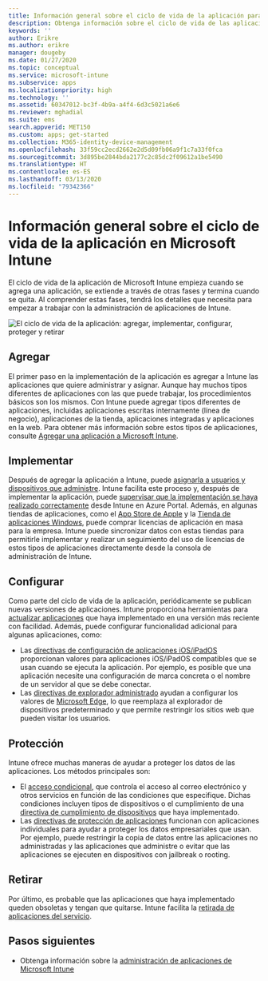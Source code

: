 ```yaml
---
title: Información general sobre el ciclo de vida de la aplicación para Microsoft Intune
description: Obtenga información sobre el ciclo de vida de las aplicaciones administradas en Microsoft Intune. El ciclo de vida de la aplicación implica agregar, implementar, configurar, proteger y retirar aplicaciones.
keywords: ''
author: Erikre
ms.author: erikre
manager: dougeby
ms.date: 01/27/2020
ms.topic: conceptual
ms.service: microsoft-intune
ms.subservice: apps
ms.localizationpriority: high
ms.technology: ''
ms.assetid: 60347012-bc3f-4b9a-a4f4-6d3c5021a6e6
ms.reviewer: mghadial
ms.suite: ems
search.appverid: MET150
ms.custom: apps; get-started
ms.collection: M365-identity-device-management
ms.openlocfilehash: 33f59cc2ecd2662e2d5d09fb06a9f1c7a33f0fca
ms.sourcegitcommit: 3d895be2844bda2177c2c85dc2f09612a1be5490
ms.translationtype: HT
ms.contentlocale: es-ES
ms.lasthandoff: 03/13/2020
ms.locfileid: "79342366"
---
```

# <a name="overview-of-the-app-lifecycle-in-microsoft-intune"></a>Información general sobre el ciclo de vida de la aplicación en Microsoft Intune

El ciclo de vida de la aplicación de Microsoft Intune empieza cuando se agrega una aplicación, se extiende a través de otras fases y termina cuando se quita. Al comprender estas fases, tendrá los detalles que necesita para empezar a trabajar con la administración de aplicaciones de Intune.

![El ciclo de vida de la aplicación: agregar, implementar, configurar, proteger y retirar](./media/app-lifecycle/app-lifecycle.png "Ciclo de vida de la aplicación de Intune")

## <a name="add"></a>Agregar

El primer paso en la implementación de la aplicación es agregar a Intune las aplicaciones que quiere administrar y asignar. Aunque hay muchos tipos diferentes de aplicaciones con las que puede trabajar, los procedimientos básicos son los mismos. Con Intune puede agregar tipos diferentes de aplicaciones, incluidas aplicaciones escritas internamente (línea de negocio), aplicaciones de la tienda, aplicaciones integradas y aplicaciones en la web. Para obtener más información sobre estos tipos de aplicaciones, consulte [Agregar una aplicación a Microsoft Intune](apps-add.md).

## <a name="deploy"></a>Implementar

Después de agregar la aplicación a Intune, puede [asignarla a usuarios y dispositivos que administre](apps-deploy.md). Intune facilita este proceso y, después de implementar la aplicación, puede [supervisar que la implementación se haya realizado correctamente](apps-monitor.md) desde Intune en Azure Portal. Además, en algunas tiendas de aplicaciones, como el [App Store de Apple](vpp-apps-ios.md) y la [Tienda de aplicaciones Windows](windows-store-for-business.md), puede comprar licencias de aplicación en masa para la empresa. Intune puede sincronizar datos con estas tiendas para permitirle implementar y realizar un seguimiento del uso de licencias de estos tipos de aplicaciones directamente desde la consola de administración de Intune.

## <a name="configure"></a>Configurar

Como parte del ciclo de vida de la aplicación, periódicamente se publican nuevas versiones de aplicaciones. Intune proporciona herramientas para [actualizar aplicaciones](apps-add.md) que haya implementado en una versión más reciente con facilidad. Además, puede configurar funcionalidad adicional para algunas aplicaciones, como:

- Las [directivas de configuración de aplicaciones iOS/iPadOS](app-configuration-policies-use-ios.md) proporcionan valores para aplicaciones iOS/iPadOS compatibles que se usan cuando se ejecuta la aplicación. Por ejemplo, es posible que una aplicación necesite una configuración de marca concreta o el nombre de un servidor al que se debe conectar.
- Las [directivas de explorador administrado](app-configuration-managed-browser.md) ayudan a configurar los valores de [Microsoft Edge](apps-supported-intune-apps.md#microsoft-apps), lo que reemplaza al explorador de dispositivos predeterminado y que permite restringir los sitios web que pueden visitar los usuarios.

## <a name="protect"></a>Protección

Intune ofrece muchas maneras de ayudar a proteger los datos de las aplicaciones. Los métodos principales son:

- El [acceso condicional](../protect/conditional-access.md), que controla el acceso al correo electrónico y otros servicios en función de las condiciones que especifique. Dichas condiciones incluyen tipos de dispositivos o el cumplimiento de una [directiva de cumplimiento de dispositivos](../protect/device-compliance-get-started.md) que haya implementado.
- Las [directivas de protección de aplicaciones](app-protection-policy.md) funcionan con aplicaciones individuales para ayudar a proteger los datos empresariales que usan. Por ejemplo, puede restringir la copia de datos entre las aplicaciones no administradas y las aplicaciones que administre o evitar que las aplicaciones se ejecuten en dispositivos con jailbreak o rooting.

## <a name="retire"></a>Retirar

Por último, es probable que las aplicaciones que haya implementado queden obsoletas y tengan que quitarse. Intune facilita la [retirada de aplicaciones del servicio](../remote-actions/device-management.md).

## <a name="next-steps"></a>Pasos siguientes

- Obtenga información sobre la [administración de aplicaciones de Microsoft Intune](app-management.md)
